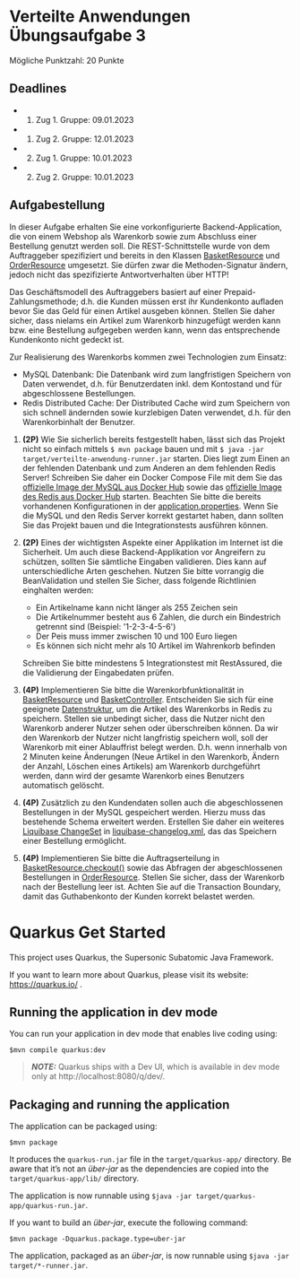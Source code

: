 # Verteilte Anwendungen Übungsaufgabe 3

Mögliche Punktzahl: 20 Punkte

## Deadlines

- 1. Zug 1. Gruppe: 09.01.2023
- 1. Zug 2. Gruppe: 12.01.2023
- 2. Zug 1. Gruppe: 10.01.2023
- 2. Zug 2. Gruppe: 10.01.2023 

## Aufgabestellung
In dieser Aufgabe erhalten Sie eine vorkonfigurierte Backend-Application, die von einem Webshop als Warenkorb sowie zum Abschluss einer Bestellung genutzt werden soll.
Die REST-Schnittstelle wurde von dem Auftraggeber spezifiziert und bereits in den Klassen
[BasketResource](src/main/java/de/berlin/htw/boundary/BasketResource.java) und
[OrderResource](src/main/java/de/berlin/htw/boundary/OrderResource.java)
umgesetzt.
Sie dürfen zwar die Methoden-Signatur ändern, jedoch nicht das spezifizierte Antwortverhalten über HTTP!

Das Geschäftsmodell des Auftraggebers basiert auf einer
Prepaid-Zahlungsmethode; d.h. die Kunden müssen erst ihr Kundenkonto aufladen bevor Sie das Geld für einen Artikel ausgeben können. 
Stellen Sie daher sicher, dass nielams ein Artikel zum Warenkorb hinzugefügt werden kann bzw. eine Bestellung aufgegeben werden kann, wenn das entsprechende Kundenkonto nicht gedeckt ist.

Zur Realisierung des Warenkorbs kommen zwei Technologien zum Einsatz:
- MySQL Datenbank: Die Datenbank wird zum langfristigen Speichern von Daten verwendet,
d.h. für Benutzerdaten inkl. dem Kontostand und für abgeschlossene Bestellungen.
- Redis Distributed Cache: Der Distributed Cache wird zum Speichern von sich schnell ändernden
sowie kurzlebigen Daten verwendet, d.h. für den Warenkorbinhalt der Benutzer.

1.  **(2P)** Wie Sie sicherlich bereits festgestellt haben, lässt sich das Projekt nicht so einfach mittels ``$ mvn package`` bauen und mit ``$ java -jar target/verteilte-anwendung-runner.jar`` starten. Dies liegt zum Einen an der fehlenden Datenbank und zum Anderen an dem fehlenden Redis Server! Schreiben Sie daher ein Docker Compose File mit dem Sie das
[offizielle Image der MySQL aus Docker Hub](https://hub.docker.com/_/mysql) sowie das
[offizielle Image des Redis aus Docker Hub](https://hub.docker.com/_/redis)
starten. Beachten Sie bitte die bereits vorhandenen Konfigurationen in der 
[application.properties](src/main/resources/application.properties). Wenn Sie die MySQL und den Redis Server korrekt gestartet haben, dann sollten Sie das Projekt bauen und die Integrationstests ausführen können.

2.  **(2P)** Eines der wichtigsten Aspekte einer Applikation im Internet ist die Sicherheit. Um auch diese Backend-Applikation vor Angreifern zu schützen, sollten Sie sämtliche Eingaben validieren. Dies kann auf unterschiedliche Arten geschehen. Nutzen Sie bitte vorrangig die BeanValidation und stellen Sie Sicher, dass folgende Richtlinien einghalten werden:
    - Ein Artikelname kann nicht länger als 255 Zeichen sein
    - Die Artikelnummer besteht aus 6 Zahlen, die durch ein Bindestrich getrennt sind (Beispiel: '1-2-3-4-5-6')
    - Der Peis muss immer zwischen 10 und 100 Euro liegen
    - Es können sich nicht mehr als 10 Artikel im Wahrenkorb befinden

    Schreiben Sie bitte mindestens 5 Integrationstest mit RestAssured, 
    die die Validierung der Eingabedaten prüfen.

3.  **(4P)** Implementieren Sie bitte die Warenkorbfunktionalität in
[BasketResource](src/main/java/de/berlin/htw/boundary/BasketResource.java) und
[BasketController](src/main/java/de/berlin/htw/control/BasketController.java).
Entscheiden Sie sich für eine geeignete [Datenstruktur](https://redis.io/docs/data-types/),
um die Artikel des Warenkorbs in Redis zu speichern.
Stellen sie unbedingt sicher, dass die Nutzer nicht den Warenkorb anderer Nutzer sehen 
oder überschreiben können.
Da wir den Warenkorb der Nutzer nicht langfristig speichern woll,
soll der Warenkorb mit einer Ablauffrist belegt werden. 
D.h. wenn innerhalb von 2 Minuten keine Änderungen (Neue Artikel in den Warenkorb,
Ändern der Anzahl, Löschen eines Artikels) am Warenkorb durchgeführt werden,
dann wird der gesamte Warenkorb eines Benutzers automatisch gelöscht.

4.  **(4P)** Zusätzlich zu den Kundendaten sollen auch
die abgeschlossenen Bestellungen in der MySQL gespeichert werden.
Hierzu muss das bestehende Schema erweitert werden.
Erstellen Sie daher ein weiteres 
[Liquibase ChangeSet](https://docs.liquibase.com/concepts/changelogs/xml-format.html) in 
[liquibase-changelog.xml](backend/src/main/resources/META-INF/liquibase-changelog.xml), das das Speichern einer Bestellung ermöglicht.

5.  **(4P)** Implementieren Sie bitte die Auftragserteilung in
[BasketResource.checkout()](src/main/java/de/berlin/htw/boundary/BasketResource.java) 
sowie das Abfragen der abgeschlossenen Bestellungen in
[OrderResource](src/main/java/de/berlin/htw/boundary/OrderResource).
Stellen Sie sicher, dass der Warenkorb nach der Bestellung leer ist.
Achten Sie auf die Transaction Boundary, damit
das Guthabenkonto der Kunden korrekt belastet werden. 


# Quarkus Get Started

This project uses Quarkus, the Supersonic Subatomic Java Framework.

If you want to learn more about Quarkus, please visit its website: https://quarkus.io/ .

## Running the application in dev mode

You can run your application in dev mode that enables live coding using:
```shell script
$mvn compile quarkus:dev
```

> **_NOTE:_**  Quarkus ships with a Dev UI, which is available in dev mode only at http://localhost:8080/q/dev/.

## Packaging and running the application

The application can be packaged using:
```shell script
$mvn package
```
It produces the `quarkus-run.jar` file in the `target/quarkus-app/` directory.
Be aware that it’s not an _über-jar_ as the dependencies are copied into the `target/quarkus-app/lib/` directory.

The application is now runnable using `$java -jar target/quarkus-app/quarkus-run.jar`.

If you want to build an _über-jar_, execute the following command:
```shell script
$mvn package -Dquarkus.package.type=uber-jar
```

The application, packaged as an _über-jar_, is now runnable using `$java -jar target/*-runner.jar`.
